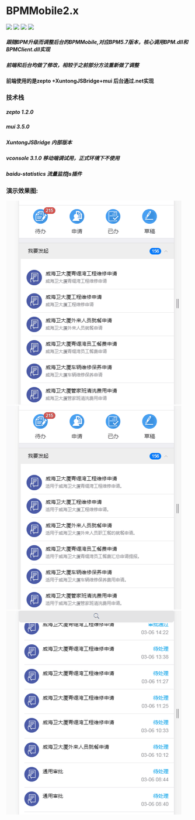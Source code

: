 # BPMMobile2.x

![](https://img.shields.io/badge/zepto-1.2.0-brightgreen.svg)
![](https://img.shields.io/badge/BPM-5.7-blue.svg)
![](https://img.shields.io/badge/currentVersion-2.0.0-yellow.svg)
![](https://img.shields.io/badge/mui-3.5.0-green.svg)


##### 跟随BPM升级而调整后台的BPMMobile,对应BPM5.7版本，核心调用BPM.dll和BPMClient.dll实现
##### 前端和后台均做了修改，相较于之前部分方法重新做了调整

#### 前端使用的是zepto +XuntongJSBridge+mui 后台通过.net实现

### 技术栈
##### zepto 1.2.0
##### mui 3.5.0
##### XuntongJSBridge 内部版本
##### vconsole 3.1.0 移动端调试用，正式环境下不使用
##### baidu-statistics 流量监控js插件

### 演示效果图:
![](https://github.com/KomeijiLogi/BPMMobile2.x/blob/master/gif/yanshi1.gif)<br/>
![](https://github.com/KomeijiLogi/BPMMobile2.x/blob/master/gif/yanshi2.gif)<br/>
![](https://github.com/KomeijiLogi/BPMMobile2.x/blob/master/gif/yanshi3.gif)<br/>




